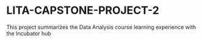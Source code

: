 # LITA-CAPSTONE-PROJECT-2
This project summarizes the Data Analysis course learning experience with the Incubator hub
